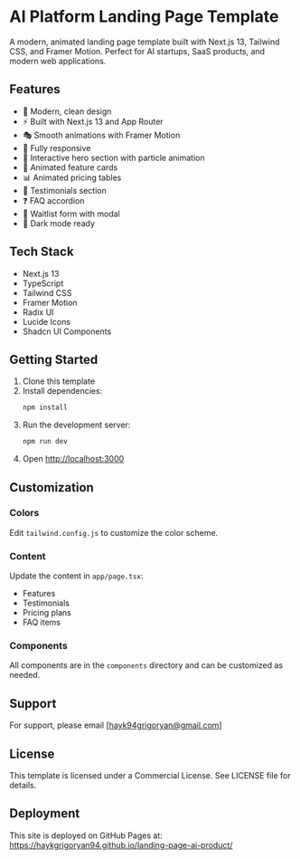 # AI Platform Landing Page Template

A modern, animated landing page template built with Next.js 13, Tailwind CSS, and Framer Motion. Perfect for AI startups, SaaS products, and modern web applications.

## Features

- 🎨 Modern, clean design
- ⚡ Built with Next.js 13 and App Router
- 🎭 Smooth animations with Framer Motion
- 📱 Fully responsive
- 🎯 Interactive hero section with particle animation
- 💫 Animated feature cards
- 📊 Animated pricing tables
- 🤝 Testimonials section
- ❓ FAQ accordion
- 🎉 Waitlist form with modal
- 🌙 Dark mode ready

## Tech Stack

- Next.js 13
- TypeScript
- Tailwind CSS
- Framer Motion
- Radix UI
- Lucide Icons
- Shadcn UI Components

## Getting Started

1. Clone this template
2. Install dependencies:
   ```bash
   npm install
   ```
3. Run the development server:
   ```bash
   npm run dev
   ```
4. Open [http://localhost:3000](http://localhost:3000)

## Customization

### Colors
Edit `tailwind.config.js` to customize the color scheme.

### Content
Update the content in `app/page.tsx`:
- Features
- Testimonials
- Pricing plans
- FAQ items

### Components
All components are in the `components` directory and can be customized as needed.

## Support

For support, please email [hayk94grigoryan@gmail.com]

## License

This template is licensed under a Commercial License. See LICENSE file for details.

## Deployment

This site is deployed on GitHub Pages at: https://haykgrigoryan94.github.io/landing-page-ai-product/
